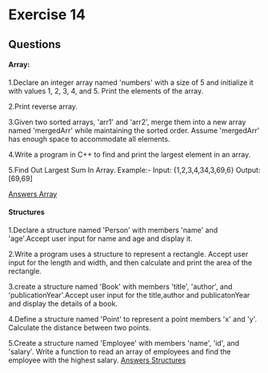 # Exercise 14

## Questions
#### **Array:**
1.Declare an integer array named 'numbers' with a size of 5 and initialize it with values 1, 2, 3, 4, and 5. Print the elements of the array.

2.Print reverse array.

3.Given two sorted arrays, 'arr1' and 'arr2', merge them into a new array named 'mergedArr' while maintaining the sorted order. Assume 'mergedArr' has enough space to accommodate all elements.

4.Write a program in C++ to find and print the largest element in an array.

5.Find Out Largest Sum In Array. Example:- Input: {1,2,3,4,34,3,69,6} Output:[69,69]

[Answers Array](./array-answers.md)

#### **Structures**
1.Declare a structure named 'Person' with members 'name' and 'age'.Accept user input for name and age and display it.

2.Write a program uses a structure to represent a rectangle. Accept user input for the length and width, and then calculate and print the area of the rectangle.

3.create a structure named 'Book' with members 'title', 'author', and 'publicationYear'.Accept user input for the title,author and publicatonYear and display the details of a book.

4.Define a structure named 'Point' to represent a point members 'x' and 'y'. Calculate the distance between two points.

5.Create a structure named 'Employee' with members 'name', 'id', and 'salary'. Write a function to read an array of employees and find the employee with the highest salary.
[Answers Structures](./structures-answers.md)

